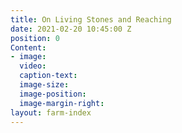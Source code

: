 ```yaml
---
title: On Living Stones and Reaching
date: 2021-02-20 10:45:00 Z
position: 0
Content:
- image: 
  video: 
  caption-text: 
  image-size: 
  image-position: 
  image-margin-right: 
layout: farm-index
---
```


